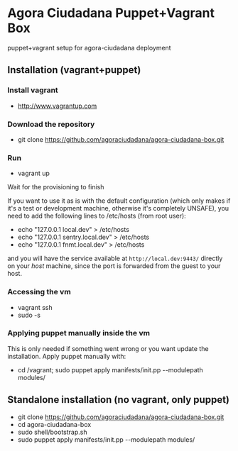 # Agora Ciudadana Puppet+Vagrant Box

puppet+vagrant setup for agora-ciudadana deployment

## Installation (vagrant+puppet)

### Install vagrant

* http://www.vagrantup.com

### Download the repository

* git clone https://github.com/agoraciudadana/agora-ciudadana-box.git

### Run

* vagrant up

Wait for the provisioning to finish

If you want to use it as is with the default configuration (which only makes if it's a test or development machine, otherwise it's completely UNSAFE), you need to add the following lines to /etc/hosts (from root user):

* echo "127.0.0.1 local.dev" > /etc/hosts
* echo "127.0.0.1 sentry.local.dev" > /etc/hosts
* echo "127.0.0.1 fnmt.local.dev" > /etc/hosts

and you will have the service available at `http://local.dev:9443/` directly on your *host* machine, since the port is forwarded from the guest to your host.

### Accessing the vm

* vagrant ssh
* sudo -s

### Applying puppet manually inside the vm

This is only needed if something went wrong or you want update the installation. Apply puppet manually with:

* cd /vagrant; sudo puppet apply manifests/init.pp --modulepath modules/

## Standalone installation (no vagrant, only puppet)

* git clone https://github.com/agoraciudadana/agora-ciudadana-box.git
* cd agora-ciudadana-box
* sudo shell/bootstrap.sh
* sudo puppet apply manifests/init.pp --modulepath modules/